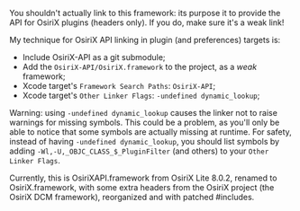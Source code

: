 You shouldn't actually link to this framework: its purpose it to provide the API
for OsiriX plugins (headers only). If you do, make sure it's a weak link!

My technique for OsiriX API linking in plugin (and preferences) targets is:

- Include OsiriX-API as a git submodule;
- Add the ``OsiriX-API/OsiriX.framework`` to the project, as a *weak* framework;
- Xcode target's ``Framework Search Paths``: ``OsiriX-API``;
- Xcode target's ``Other Linker Flags``: ``-undefined dynamic_lookup``;

Warning: using ``-undefined dynamic_lookup`` causes the linker not to raise warnings for missing symbols. This could be a problem, as you'll only be able to notice that some symbols are actually missing at runtime. For safety, instead of having ``-undefined dynamic_lookup``, you should list symbols by adding ``-Wl,-U,_OBJC_CLASS_$_PluginFilter`` (and others) to your ``Other Linker Flags``.

Currently, this is OsiriXAPI.framework from OsiriX Lite 8.0.2, renamed to
OsiriX.framework, with some extra headers from the OsiriX project (the OsiriX
DCM framework), reorganized and with patched \#includes.
